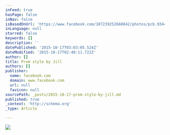 ```yaml
---
inFeed: true
hasPage: false
inNav: false
isBasedOnUrl: 'https://www.facebook.com/107239252660842/photos/pcb.934481279936631/934481083269984/?type=3&theater'
inLanguage: null
starred: false
keywords: []
description: ''
datePublished: '2015-10-17T03:03:05.524Z'
dateModified: '2015-10-17T02:48:11.722Z'
author: []
title: Prom style by Jill
authors: []
publisher:
  name: facebook.com
  domain: www.facebook.com
  url: null
  favicon: null
sourcePath: _posts/2015-10-17-prom-style-by-jill.md
published: true
_context: 'http://schema.org'
_type: Article

---
```

![](https://scontent-lax3-1.xx.fbcdn.net/hphotos-xaf1/v/t1.0-9/10985247_934481083269984_4224108611414219884_n.jpg?oh=34e93e5ebcf628427e0926f23524af3d&oe=56887DAE)